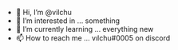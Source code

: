 - 👋 Hi, I’m @vilchu
- 👀 I’m interested in ... something
- 🌱 I’m currently learning ... everything new
- 📫 How to reach me ... vılchu#0005 on discord

<!---
vilchu/vilchu is a ✨ special ✨ repository because its `README.md` (this file) appears on your GitHub profile.
You can click the Preview link to take a look at your changes.
--->
